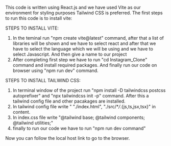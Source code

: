 This code is written using React.js and we have used Vite as our environment for styling purposes Tailwind CSS is preferred. The first steps to run this code is to install vite:

STEPS TO INSTALL VITE:

1. In the teminal run "npm create vite@latest" command, after that a list of libraries will be shown and we have to select react and after that we have to select the language which we will be using and we have to select Javascript. And then give a name to our project
2. After completing first step we have to run "cd Instagram_Clone" command and install required packages. And finally run our code on browser using "npm run dev" command.

STEPS TO INSTALL TAILWIND CSS:

1. In terminal window of the project run "npm install -D tailwindcss postcss autoprefixer" and "npx tailwindcss init -p" command. After this a tailwind config file and other pacakages are installed.
2. In tailwind config file write " "./index.html",
   "./src/\*_/_.{js,ts,jsx,tsx}" in content.
3. In index.css file write "@tailwind base;
   @tailwind components;
   @tailwind utilities;"
4. finally to run our code we have to run "npm run dev command"

Now you can follow the local host link to go to the browser.

